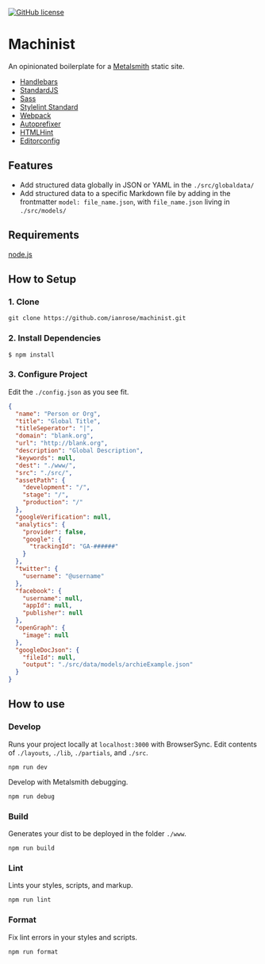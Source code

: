 [![GitHub license](https://img.shields.io/badge/license-MIT-blue.svg)](https://raw.githubusercontent.com/ianrose/machinist/master/LICENSE)

# Machinist

An opinionated boilerplate for a [Metalsmith](http://www.metalsmith.io/) static site.

- [Handlebars](http://handlebarsjs.com/)
- [StandardJS](https://github.com/feross/standard)
- [Sass](https://github.com/sass/sass)
- [Stylelint Standard](https://github.com/stylelint/stylelint-config-standard)
- [Webpack](https://github.com/christophercliff/metalsmith-webpack)
- [Autoprefixer](https://github.com/postcss/autoprefixer)
- [HTMLHint](https://github.com/yaniswang/HTMLHint)
- [Editorconfig](http://editorconfig.org/)

## Features

- Add structured data globally in JSON or YAML in the `./src/globaldata/`
- Add structured data to a specific Markdown file by adding in the frontmatter `model: file_name.json`, with `file_name.json` living in `./src/models/`

## Requirements

[node.js](https://nodejs.org/en/)

## How to Setup

### 1. Clone

```
git clone https://github.com/ianrose/machinist.git
```

### 2. Install Dependencies

```
$ npm install
```
### 3. Configure Project

Edit the `./config.json` as you see fit.

```json
{
  "name": "Person or Org",
  "title": "Global Title",
  "titleSeperator": "|",
  "domain": "blank.org",
  "url": "http://blank.org",
  "description": "Global Description",
  "keywords": null,
  "dest": "./www/",
  "src": "./src/",
  "assetPath": {
    "development": "/",
    "stage": "/",
    "production": "/"
  },
  "googleVerification": null,
  "analytics": {
    "provider": false,
    "google": {
      "trackingId": "GA-######"
    }
  },
  "twitter": {
    "username": "@username"
  },
  "facebook": {
    "username": null,
    "appId": null,
    "publisher": null
  },
  "openGraph": {
    "image": null
  },
  "googleDocJson": {
    "fileId": null,
    "output": "./src/data/models/archieExample.json"
  }
}
```

## How to use

### Develop

Runs your project locally at `localhost:3000` with BrowserSync. Edit contents of `./layouts`, `./lib`, `./partials`, and `./src`.

```
npm run dev
```

Develop with Metalsmith debugging.

```
npm run debug
``` 

### Build

Generates your dist to be deployed in the folder `./www`.

```
npm run build
```

### Lint

Lints your styles, scripts, and markup.

```
npm run lint
```

### Format

Fix lint errors in your styles and scripts.

```
npm run format
```

